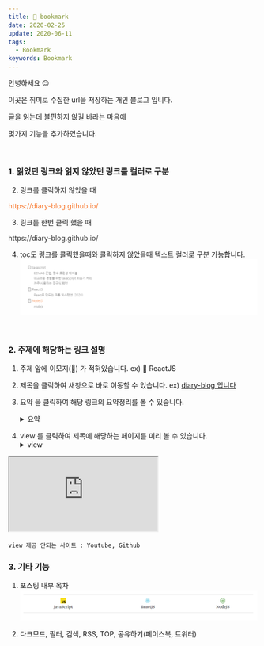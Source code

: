 ```yaml
---
title: 📙 bookmark
date: 2020-02-25
update: 2020-06-11
tags:
  - Bookmark
keywords: Bookmark
---
```



안녕하세요 😊  

이곳은 취미로 수집한 url을 저장하는 개인 블로그 입니다.  

글을 읽는데 불편하지 않길 바라는 마음에

몇가지 기능을 추가하였습니다.

<br/>

### 1. 읽었던 링크와 읽지 않았던 링크를 컬러로 구분

2. 링크를 클릭하지 않았을 때
<p style="color: #f87325">https://diary-blog.github.io/</p>

3. 링크를 한번 클릭 했을 때
<p style="color: #333">https://diary-blog.github.io/</p>

4. toc도 링크를 클릭했을때와 클릭하지 않았을때 텍스트 컬러로 구분 가능합니다.
![](./image/bookmark-2.png)

<br>

### 2. 주제에 해당하는 링크 설명

1. 주제 앞에 이모지(📄) 가 적혀있습니다.
ex) 📄 ReactJS

2. 제목을 클릭하여 새창으로 바로 이동할 수 있습니다.
ex) [diary-blog 입니다](https://diary-blog.github.io)

3. 요약 을 클릭하여 해당 링크의 요약정리를 볼 수 있습니다. <details><summary> 요약 </summary>
Gatsbyjs로 만들고 Github page로 배포한 개인 블로그 입니다.
</details>

4. view 를 클릭하여 제목에 해당하는 페이지를 미리 볼 수 있습니다.  <details><summary> view </summary>
<iframe src="https://diary-blog.github.io/"></iframe>
</details>

```
view 제공 안되는 사이트 : Youtube, Github
```

### 3. 기타 기능

1. 포스팅 내부 목차
![](./image/bookmark-1.png)

2. 다크모드, 필터, 검색, RSS, TOP, 공유하기(페이스북, 트위터)





